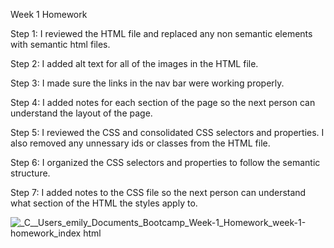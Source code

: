 Week 1 Homework 

Step 1: I reviewed the HTML file and replaced any non semantic elements with semantic html files. 

Step 2: I added alt text for all of the images in the HTML file.

Step 3: I made sure the links in the nav bar were working properly. 

Step 4: I added notes for each section of the page so the next person can understand the layout of the page. 

Step 5: I reviewed the CSS and consolidated CSS selectors and properties. I also removed any unnessary ids or classes from the HTML file. 

Step 6: I organized the CSS selectors and properties to follow the semantic structure.

Step 7: I added notes to the CSS file so the next person can understand what section of the HTML the styles apply to. 

![_C__Users_emily_Documents_Bootcamp_Week-1_Homework_week-1-homework_index html](https://user-images.githubusercontent.com/79679121/110260469-6b6d6080-7f7a-11eb-91a0-13d9b0167574.png)
